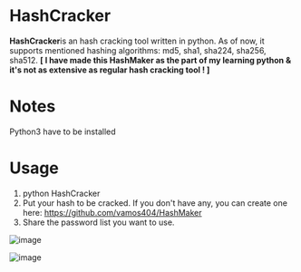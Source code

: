 # HashCracker
<b>HashCracker</b>is an hash cracking tool written in python. As of now, it supports mentioned hashing algorithms: md5, sha1, sha224, sha256, sha512. <b> [ I have made this HashMaker as the part of my learning python & it's not as extensive as regular hash cracking tool ! ] </b>

# Notes
Python3 have to be installed

# Usage
1. python HashCracker
2. Put your hash to be cracked. If you don't have any, you can create one here: https://github.com/vamos404/HashMaker
3. Share the password list you want to use.


![image](https://github.com/user-attachments/assets/1e600d6b-3d60-4ea1-a663-4b7dcafd2894)

![image](https://github.com/user-attachments/assets/e3b8acd8-c140-4c4d-9920-024253b90410)
